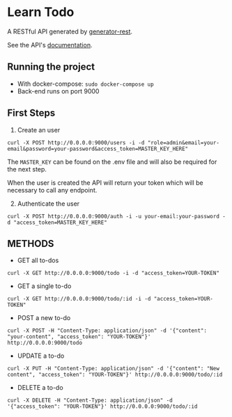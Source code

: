 # Learn Todo

A RESTful API generated by [generator-rest](https://github.com/diegohaz/generator-rest).

See the API's [documentation](DOCS.md).

## Running the project
- With docker-compose: `sudo docker-compose up`
- Back-end runs on port 9000

## First Steps
1) Create an user

`curl -X POST http://0.0.0.0:9000/users -i -d "role=admin&email=your-email&password=your-password&access_token=MASTER_KEY_HERE"`

The `MASTER_KEY` can be found on the .env file and will also be required for the next step.


When the user is created the API will return your token which will be necessary to call any endpoint.

2) Authenticate the user 

`curl -X POST http://0.0.0.0:9000/auth -i -u your-email:your-password -d "access_token=MASTER_KEY_HERE"`

## METHODS

- GET all to-dos

`curl -X GET http://0.0.0.0:9000/todo -i -d "access_token=YOUR-TOKEN"`

- GET a single to-do

`curl -X GET http://0.0.0.0:9000/todo/:id -i -d "access_token=YOUR-TOKEN"`

- POST a new to-do

`curl -X POST -H "Content-Type: application/json" -d '{"content": "your-content", "access_token": "YOUR-TOKEN"}' http://0.0.0.0:9000/todo`

- UPDATE a to-do

`curl -X PUT -H "Content-Type: application/json" -d '{"content": "New content", "access_token": "YOUR-TOKEN"}' http://0.0.0.0:9000/todo/:id`

- DELETE a to-do

`curl -X DELETE -H "Content-Type: application/json" -d '{"access_token": "YOUR-TOKEN"}' http://0.0.0.0:9000/todo/:id`
